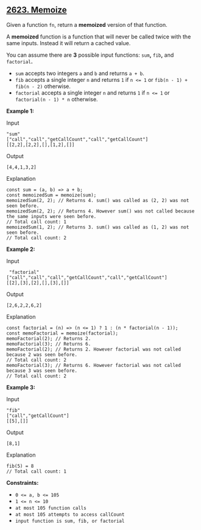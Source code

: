 ## [2623. Memoize](https://leetcode.com/problems/memoize/)

Given a function `fn`, return a **memoized** version of that function.

A **memoized** function is a function that will never be called twice with the same inputs. Instead it will return a cached value.

You can assume there are **3** possible input functions: `sum`**,** `fib`**,** and `factorial`**.**

- `sum` accepts two integers `a` and `b` and returns `a + b`.
- `fib` accepts a single integer `n` and returns `1` if `n <= 1` or `fib(n - 1) + fib(n - 2)` otherwise.
- `factorial` accepts a single integer `n` and returns `1` if `n <= 1` or `factorial(n - 1) * n` otherwise.

**Example 1:**

Input

```
"sum"
["call","call","getCallCount","call","getCallCount"]
[[2,2],[2,2],[],[1,2],[]]
```

Output

```
[4,4,1,3,2]
```

Explanation

```
const sum = (a, b) => a + b;
const memoizedSum = memoize(sum);
memoizedSum(2, 2); // Returns 4. sum() was called as (2, 2) was not seen before.
memoizedSum(2, 2); // Returns 4. However sum() was not called because the same inputs were seen before.
// Total call count: 1
memoizedSum(1, 2); // Returns 3. sum() was called as (1, 2) was not seen before.
// Total call count: 2
```

**Example 2:**

Input

```
 "factorial"
["call","call","call","getCallCount","call","getCallCount"]
[[2],[3],[2],[],[3],[]]
```

Output

```
[2,6,2,2,6,2]
```

Explanation

```
const factorial = (n) => (n <= 1) ? 1 : (n * factorial(n - 1));
const memoFactorial = memoize(factorial);
memoFactorial(2); // Returns 2.
memoFactorial(3); // Returns 6.
memoFactorial(2); // Returns 2. However factorial was not called because 2 was seen before.
// Total call count: 2
memoFactorial(3); // Returns 6. However factorial was not called because 3 was seen before.
// Total call count: 2
```

**Example 3:**

Input

```
"fib"
["call","getCallCount"]
[[5],[]]
```

Output

```
[8,1]
```

Explanation

```
fib(5) = 8
// Total call count: 1
```

**Constraints:**

- `0 <= a, b <= 105`
- `1 <= n <= 10`
- `at most 105 function calls`
- `at most 105 attempts to access callCount`
- `input function is sum, fib, or factorial`
